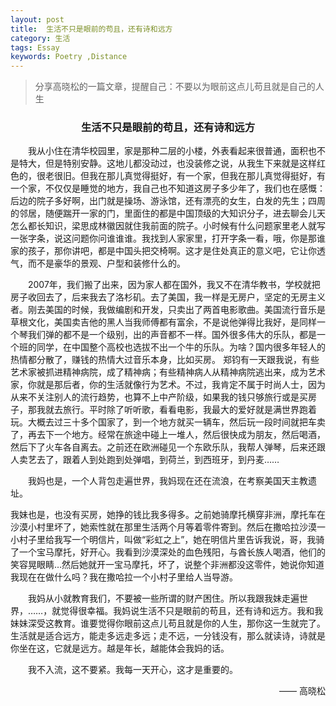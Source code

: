 ```yaml
---
layout: post
title:  生活不只是眼前的苟且，还有诗和远方
category: 生活
tags: Essay
keywords: Poetry ,Distance
---
```



> 分享高晓松的一篇文章，提醒自己：不要以为眼前这点儿苟且就是自己的人生

### <div align = center>生活不只是眼前的苟且，还有诗和远方 </div>

　　我从小住在清华校园里，家是那种二层的小楼，外表看起来很普通，面积也不是特大，但是特别安静。这地儿都没动过，也没装修之说，从我生下来就是这样红色的，很老很旧。但我在那儿真觉得挺好，有一个家，但我在那儿真觉得挺好，有一个家，不仅仅是睡觉的地方，我自己也不知道这房子多少年了，我们也在感慨：后边的院子多好啊，出门就是操场、游泳馆，还有漂亮的女生，白发的先生；四周的邻居，随便踹开一家的门，里面住的都是中国顶级的大知识分子，进去聊会儿天怎么都长知识，梁思成林徽因就住我前面的院子。小时候有什么问题家里老人就写一张字条，说这问题你问谁谁谁。我找到人家家里，打开字条一看，哦，你是那谁家的孩子，那你讲吧，都是中国头把交椅啊。这才是住处真正的意义吧，它让你透气，而不是豪华的景观、户型和装修什么的。

　　2007年，我们搬了出来，因为家人都在国外，我又不在清华教书，学校就把房子收回去了，后来我去了洛杉矶。去了美国，我一样是无房户，坚定的无房主义者。刚去美国的时候，我做编剧和开发，只卖出了两首电影歌曲。美国流行音乐是草根文化，美国卖吉他的黑人当我师傅都有富余，不是说他弹得比我好，是同样一个琴我们弹的都不是一个级别，出的声音都不一样。国外很多伟大的乐队，都是一个班的同学，在中国整个高校也选拔不出一个牛的乐队。为啥？国内很多年轻人的热情都分散了，赚钱的热情大过音乐本身，比如买房。
   郑钧有一天跟我说，有些艺术家被抓进精神病院，成了精神病；有些精神病人从精神病院逃出来，成为艺术家，你就是那后者，你的生活就像行为艺术。不过，我肯定不属于时尚人士，因为从来不关注别人的流行趋势，也算不上中产阶级，如果我的钱只够旅行或是买房子，那我就去旅行。平时除了听听歌，看看电影，我最大的爱好就是满世界跑着玩。大概去过三十多个国家了，到一个地方就买一辆车，然后玩一段时间就把车卖了，再去下一个地方。经常在旅途中碰上一堆人，然后很快成为朋友，然后喝酒，然后下了火车各自离去。之前还在欧洲碰见一个东欧乐队，我帮人弹琴，后来还跟人卖艺去了，跟着人到处跑到处弹唱，到荷兰，到西班牙，到丹麦……

　　我妈也是，一个人背包走遍世界，我妈现在还在流浪，在考察美国天主教遗址。

我妹也是，也没有买房，她挣的钱比我多得多。之前她骑摩托横穿非洲，摩托车在沙漠小村里坏了，她索性就在那里生活两个月等着零件寄到。然后在撒哈拉沙漠一小村子里给我写一个明信片，叫做“彩虹之上”，她在明信片里告诉我说，哥，我骑了一个宝马摩托，好开心。我看到沙漠深处的血色残阳，与酋长族人喝酒，他们的笑容晃眼睛…然后她就开一宝马摩托，坏了，说整个非洲都没这零件，她说你知道我现在在做什么吗？我在撒哈拉一个小村子里给人当导游。

　　我妈从小就教育我们，不要被一些所谓的财产困住。所以我跟我妹走遍世界，……，就觉得很幸福。我妈说生活不只是眼前的苟且，还有诗和远方。我和我妹妹深受这教育。谁要觉得你眼前这点儿苟且就是你的人生，那你这一生就完了。生活就是适合远方，能走多远走多远；走不远，一分钱没有，那么就读诗，诗就是你坐在这，它就是远方。越是年长，越能体会我妈的话。

　　我不入流，这不要紧。我每一天开心，这才是重要的。
<p align = right> —— 高晓松 </p>